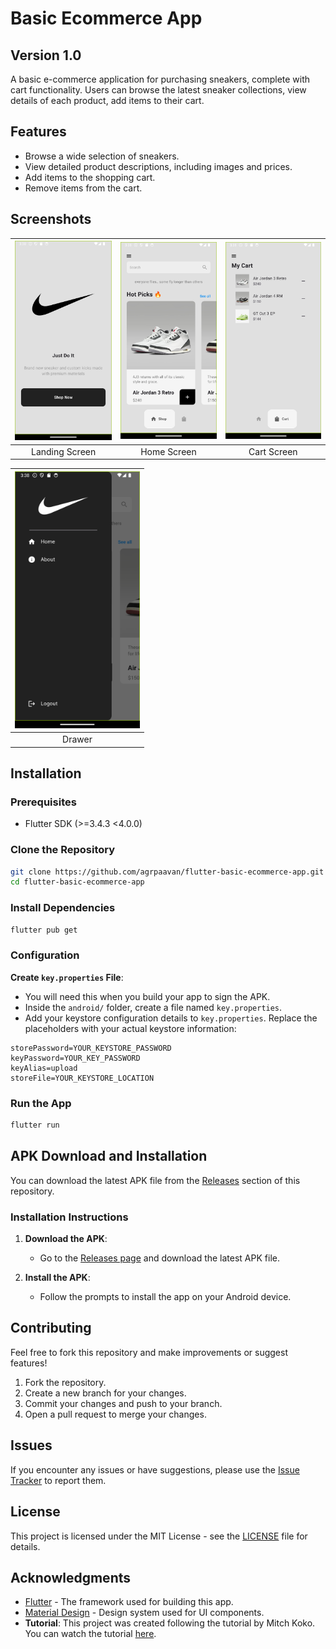 # Basic Ecommerce App

## Version 1.0

A basic e-commerce application for purchasing sneakers, complete with cart functionality. Users can browse the latest sneaker collections, view details of each product, add items to their cart.

## Features

- Browse a wide selection of sneakers.
- View detailed product descriptions, including images and prices.
- Add items to the shopping cart.
- Remove items from the cart.

## Screenshots

| <img src="assets/screenshots/intro_page.png" alt="Landing Screen" width="200" /> | <img src="assets/screenshots/home_page.png" alt="Home Screen" width="200" /> | <img src="assets/screenshots/cart_page.png" alt="Cart Screen" width="200" /> |
| :---:|:---:|:---:|
| Landing Screen | Home Screen | Cart Screen |

| <img src="assets/screenshots/drawer.png" alt="Drawer" width="200" /> |
| :---:|
| Drawer |

## Installation

### Prerequisites

- Flutter SDK (>=3.4.3 <4.0.0)

### Clone the Repository

```sh
git clone https://github.com/agrpaavan/flutter-basic-ecommerce-app.git
cd flutter-basic-ecommerce-app
```

### Install Dependencies

```sh
flutter pub get
```

### Configuration

**Create `key.properties` File**:

- You will need this when you build your app to sign the APK.
- Inside the `android/` folder, create a file named `key.properties`.
- Add your keystore configuration details to `key.properties`. Replace the placeholders with your actual keystore information:

```properties
storePassword=YOUR_KEYSTORE_PASSWORD
keyPassword=YOUR_KEY_PASSWORD
keyAlias=upload
storeFile=YOUR_KEYSTORE_LOCATION
```

### Run the App

```sh
flutter run
```

## APK Download and Installation

You can download the latest APK file from the [Releases](https://github.com/agrpaavan/flutter-basic-ecommerce-app/releases) section of this repository.

### Installation Instructions

1. **Download the APK**:
   - Go to the [Releases page](https://github.com/agrpaavan/flutter-basic-ecommerce-app/releases) and download the latest APK file.

2. **Install the APK**:
   - Follow the prompts to install the app on your Android device.

## Contributing

Feel free to fork this repository and make improvements or suggest features!

1. Fork the repository.
2. Create a new branch for your changes.
3. Commit your changes and push to your branch.
4. Open a pull request to merge your changes.

## Issues

If you encounter any issues or have suggestions, please use the [Issue Tracker](https://github.com/agrpaavan/flutter-basic-ecommerce-app/issues) to report them.

## License

This project is licensed under the MIT License - see the [LICENSE](https://github.com/agrpaavan/flutter-basic-ecommerce-app/blob/main/LICENSE) file for details.

## Acknowledgments

- [Flutter](https://flutter.dev/) - The framework used for building this app.
- [Material Design](https://material.io/design) - Design system used for UI components.
- **Tutorial**: This project was created following the tutorial by Mitch Koko. You can watch the tutorial [here](https://www.youtube.com/watch?v=UcwsuZP071Y).
